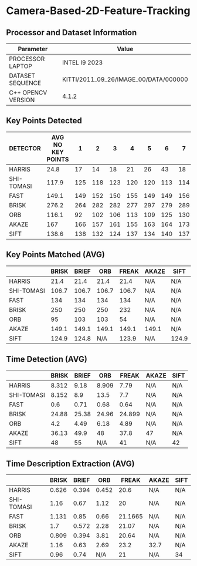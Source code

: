# Camera-Based-2D-Feature-Tracking

## Processor and Dataset Information
| Parameter                  | Value                                |
|----------------------------|--------------------------------------|
| PROCESSOR LAPTOP           | INTEL I9 2023                        |
| DATASET SEQUENCE           | KITTI/2011_09_26/IMAGE_00/DATA/000000|
| C++ OPENCV VERSION         | 4.1.2                                |

## Key Points Detected
| DETECTOR   | AVG NO KEY POINTS | 1   | 2   | 3   | 4   | 5   | 6   | 7   | 8   | 9   | 10  |
|------------|-------------------|-----|-----|-----|-----|-----|-----|-----|-----|-----|-----|
| HARRIS     | 24.8              | 17  | 14  | 18  | 21  | 26  | 43  | 18  | 31  | 26  | 34  |
| SHI-TOMASI | 117.9             | 125 | 118 | 123 | 120 | 120 | 113 | 114 | 123 | 111 | 112 |
| FAST       | 149.1             | 149 | 152 | 150 | 155 | 149 | 149 | 156 | 150 | 138 | 143 |
| BRISK      | 276.2             | 264 | 282 | 282 | 277 | 297 | 279 | 289 | 272 | 266 | 254 |
| ORB        | 116.1             | 92  | 102 | 106 | 113 | 109 | 125 | 130 | 129 | 127 | 128 |
| AKAZE      | 167               | 166 | 157 | 161 | 155 | 163 | 164 | 173 | 175 | 177 | 179 |
| SIFT       | 138.6             | 138 | 132 | 124 | 137 | 134 | 140 | 137 | 148 | 159 | 137 |

## Key Points Matched (AVG)
|            | BRISK | BRIEF | ORB  | FREAK | AKAZE | SIFT |
|------------|-------|-------|------|-------|-------|------|
| HARRIS     | 21.4  | 21.4  | 21.4 | 21.4  | N/A   | N/A  |
| SHI-TOMASI | 106.7 | 106.7 | 106.7| 106.7 | N/A   | N/A  |
| FAST       | 134   | 134   | 134  | 134   | N/A   | N/A  |
| BRISK      | 250   | 250   | 250  | 232   | N/A   | N/A  |
| ORB        | 95    | 103   | 103  | 54    | N/A   | N/A  |
| AKAZE      | 149.1 | 149.1 | 149.1| 149.1 | 149.1 | N/A  |
| SIFT       | 124.9 | 124.8 | N/A  | 123.9 | N/A   | 124.9|

## Time Detection (AVG)
|            | BRISK  | BRIEF  | ORB    | FREAK  | AKAZE  | SIFT  |
|------------|--------|--------|--------|--------|--------|-------|
| HARRIS     | 8.312  | 9.18   | 8.909  | 7.79   | N/A    | N/A   |
| SHI-TOMASI | 8.152  | 8.9    | 13.5   | 7.7    | N/A    | N/A   |
| FAST       | 0.6    | 0.71   | 0.68   | 0.64   | N/A    | N/A   |
| BRISK      | 24.88  | 25.38  | 24.96  | 24.899 | N/A    | N/A   |
| ORB        | 4.2    | 4.49   | 6.18   | 4.89   | N/A    | N/A   |
| AKAZE      | 36.13  | 49.9   | 48     | 37.8   | 47     | N/A   |
| SIFT       | 48     | 55     | N/A    | 41     | N/A    | 42    |

## Time Description Extraction (AVG)
|            | BRISK | BRIEF  | ORB   | FREAK    | AKAZE | SIFT  |
|------------|-------|--------|-------|----------|-------|-------|
| HARRIS     | 0.626 | 0.394  | 0.452 | 20.6     | N/A   | N/A   |
| SHI-TOMASI | 1.16  | 0.67   | 1.12  | 20       | N/A   | N/A   |
| FAST       | 1.131 | 0.85   | 0.66  | 21.1665  | N/A   | N/A   |
| BRISK      | 1.7   | 0.572  | 2.28  | 21.07    | N/A   | N/A   |
| ORB        | 0.809 | 0.394  | 3.81  | 20.64    | N/A   | N/A   |
| AKAZE      | 1.16  | 0.63   | 2.69  | 23.2     | 32.7  | N/A   |
| SIFT       | 0.96  | 0.74   | N/A   | 21       | N/A   | 34    |
